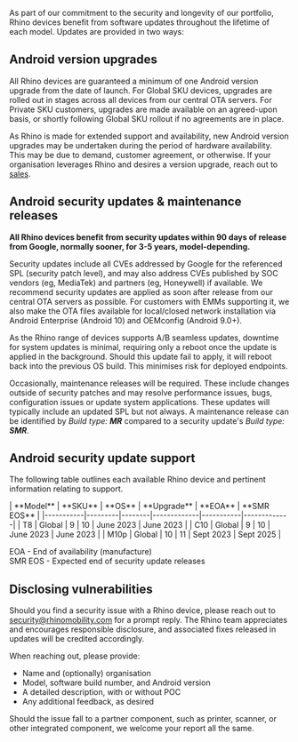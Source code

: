 As part of our commitment to the security and longevity of our portfolio, Rhino devices benefit from software updates throughout the lifetime of each model. Updates are provided in two ways:

## Android version upgrades

All Rhino devices are guaranteed a minimum of one Android version upgrade from the date of launch. For Global SKU devices, upgrades are rolled out in stages across all devices from our central OTA servers. For Private SKU customers, upgrades are made available on an agreed-upon basis, or shortly following Global SKU rollout if no agreements are in place.

As Rhino is made for extended support and availability, new Android version upgrades may be undertaken during the period of hardware availability. This may be due to demand, customer agreement, or otherwise. If your organisation leverages Rhino and desires a version upgrade, reach out to [sales](mailto:sales@socialmobile.com).

## Android security updates & maintenance releases

**All Rhino devices benefit from security updates within 90 days of release from Google, normally sooner, for 3-5 years, model-depending.**

Security updates include all CVEs addressed by Google for the referenced SPL (security patch level), and may also address CVEs published by SOC vendors (eg, MediaTek) and partners (eg, Honeywell) if available. We recommend security updates are applied as soon after release from our central OTA servers as possible. For customers with EMMs supporting it, we also make the OTA files available for local/closed network installation via Android Enterprise (Android 10) and OEMconfig (Android 9.0+).

As the Rhino range of devices supports A/B seamless updates, downtime for system updates is minimal, requiring only a reboot once the update is applied in the background. Should this update fail to apply, it will reboot back into the previous OS build. This minimises risk for deployed endpoints.

Occasionally, maintenance releases will be required. These include changes outside of security patches and may resolve performance issues, bugs, configuration issues or update system applications. These updates will typically include an updated SPL but not always. A maintenance release can be identified by _Build type: **MR**_ compared to a security update's _Build type: **SMR**_.

## Android security update support

The following table outlines each available Rhino device and pertinent information relating to support.
<div id="support_table" markdown="1">
| **Model** | **SKU** | **OS** | **Upgrade** | **EOA**   | **SMR EOS** |
|-----------|---------|--------|-------------|-----------|-------------|
| T8        | Global  | 9      | 10          | June 2023 | June 2023   |
| C10       | Global  | 9      | 10          | June 2023 | June 2023   |
| M10p      | Global  | 10     | 11          | Sept 2023 | Sept 2025   |
</div>

EOA - End of availability (manufacture)  
SMR EOS - Expected end of security update releases  

## Disclosing vulnerabilities

Should you find a security issue with a Rhino device, please reach out to [security@rhinomobility.com](security@rhinomobility.com) for a prompt reply. The Rhino team appreciates and encourages responsible disclosure, and associated fixes released in updates will be credited accordingly.

When reaching out, please provide:
- Name and (optionally) organisation
- Model, software build number, and Android version
- A detailed description, with or without POC
- Any additional feedback, as desired

Should the issue fall to a partner component, such as printer, scanner, or other integrated component, we welcome your report all the same.
